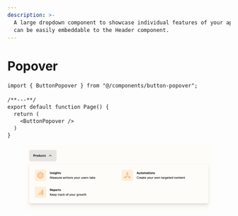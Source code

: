 ```yaml
---
description: >-
  A large dropdown component to showcase individual features of your app. These
  can be easily embeddable to the Header component.
---
```


# Popover

```tsx
import { ButtonPopover } from "@/components/button-popover";

/**---**/
export default function Page() {
  return (
    <ButtonPopover />
  )
}
```

<figure><img src="../.gitbook/assets/image (1) (1) (1).png" alt=""><figcaption></figcaption></figure>
